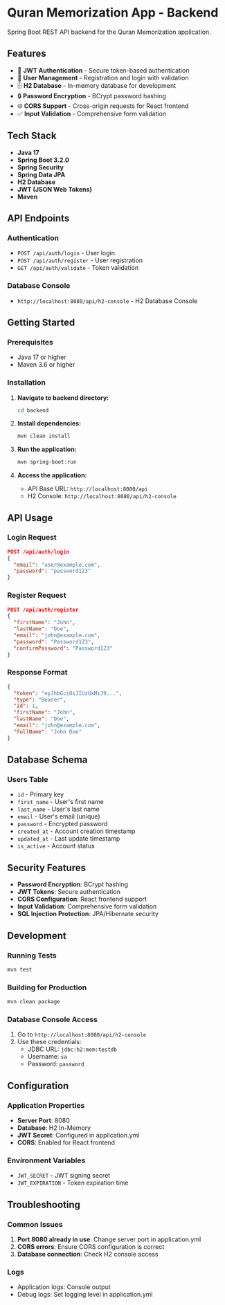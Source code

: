 # Quran Memorization App - Backend

Spring Boot REST API backend for the Quran Memorization application.

## Features

- 🔐 **JWT Authentication** - Secure token-based authentication
- 👤 **User Management** - Registration and login with validation
- 🗄️ **H2 Database** - In-memory database for development
- 🔒 **Password Encryption** - BCrypt password hashing
- 🌐 **CORS Support** - Cross-origin requests for React frontend
- ✅ **Input Validation** - Comprehensive form validation

## Tech Stack

- **Java 17**
- **Spring Boot 3.2.0**
- **Spring Security**
- **Spring Data JPA**
- **H2 Database**
- **JWT (JSON Web Tokens)**
- **Maven**

## API Endpoints

### Authentication
- `POST /api/auth/login` - User login
- `POST /api/auth/register` - User registration
- `GET /api/auth/validate` - Token validation

### Database Console
- `http://localhost:8080/api/h2-console` - H2 Database Console

## Getting Started

### Prerequisites
- Java 17 or higher
- Maven 3.6 or higher

### Installation

1. **Navigate to backend directory:**
   ```bash
   cd backend
   ```

2. **Install dependencies:**
   ```bash
   mvn clean install
   ```

3. **Run the application:**
   ```bash
   mvn spring-boot:run
   ```

4. **Access the application:**
   - API Base URL: `http://localhost:8080/api`
   - H2 Console: `http://localhost:8080/api/h2-console`

## API Usage

### Login Request
```json
POST /api/auth/login
{
  "email": "user@example.com",
  "password": "password123"
}
```

### Register Request
```json
POST /api/auth/register
{
  "firstName": "John",
  "lastName": "Doe",
  "email": "john@example.com",
  "password": "Password123",
  "confirmPassword": "Password123"
}
```

### Response Format
```json
{
  "token": "eyJhbGciOiJIUzUxMiJ9...",
  "type": "Bearer",
  "id": 1,
  "firstName": "John",
  "lastName": "Doe",
  "email": "john@example.com",
  "fullName": "John Doe"
}
```

## Database Schema

### Users Table
- `id` - Primary key
- `first_name` - User's first name
- `last_name` - User's last name
- `email` - User's email (unique)
- `password` - Encrypted password
- `created_at` - Account creation timestamp
- `updated_at` - Last update timestamp
- `is_active` - Account status

## Security Features

- **Password Encryption**: BCrypt hashing
- **JWT Tokens**: Secure authentication
- **CORS Configuration**: React frontend support
- **Input Validation**: Comprehensive form validation
- **SQL Injection Protection**: JPA/Hibernate security

## Development

### Running Tests
```bash
mvn test
```

### Building for Production
```bash
mvn clean package
```

### Database Console Access
1. Go to `http://localhost:8080/api/h2-console`
2. Use these credentials:
   - JDBC URL: `jdbc:h2:mem:testdb`
   - Username: `sa`
   - Password: `password`

## Configuration

### Application Properties
- **Server Port**: 8080
- **Database**: H2 In-Memory
- **JWT Secret**: Configured in application.yml
- **CORS**: Enabled for React frontend

### Environment Variables
- `JWT_SECRET` - JWT signing secret
- `JWT_EXPIRATION` - Token expiration time

## Troubleshooting

### Common Issues
1. **Port 8080 already in use**: Change server port in application.yml
2. **CORS errors**: Ensure CORS configuration is correct
3. **Database connection**: Check H2 console access

### Logs
- Application logs: Console output
- Debug logs: Set logging level in application.yml


